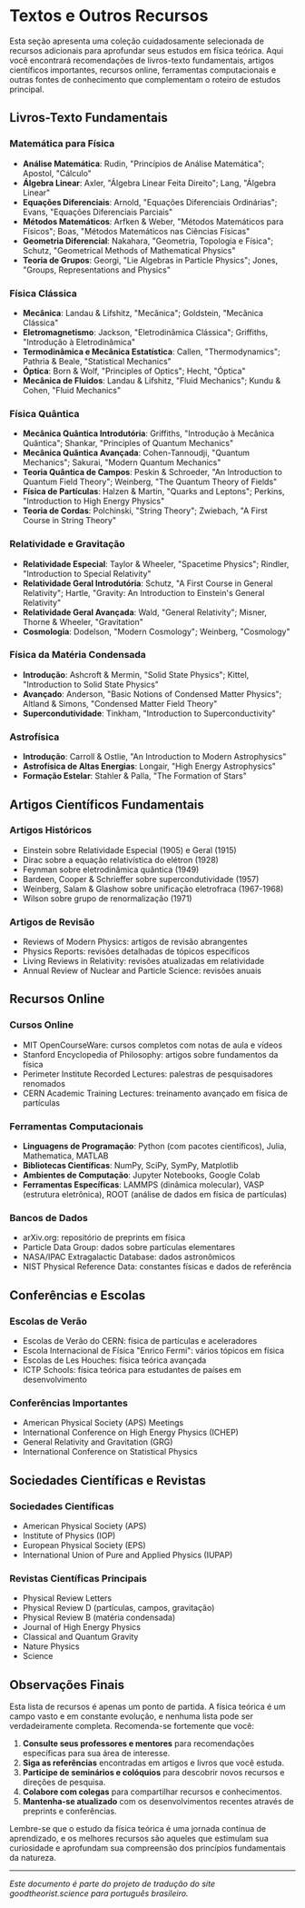 # Textos e Outros Recursos

Esta seção apresenta uma coleção cuidadosamente selecionada de recursos adicionais para aprofundar seus estudos em física teórica. Aqui você encontrará recomendações de livros-texto fundamentais, artigos científicos importantes, recursos online, ferramentas computacionais e outras fontes de conhecimento que complementam o roteiro de estudos principal.

## Livros-Texto Fundamentais

### Matemática para Física
- **Análise Matemática**: Rudin, "Princípios de Análise Matemática"; Apostol, "Cálculo"
- **Álgebra Linear**: Axler, "Álgebra Linear Feita Direito"; Lang, "Álgebra Linear"
- **Equações Diferenciais**: Arnold, "Equações Diferenciais Ordinárias"; Evans, "Equações Diferenciais Parciais"
- **Métodos Matemáticos**: Arfken & Weber, "Métodos Matemáticos para Físicos"; Boas, "Métodos Matemáticos nas Ciências Físicas"
- **Geometria Diferencial**: Nakahara, "Geometria, Topologia e Física"; Schutz, "Geometrical Methods of Mathematical Physics"
- **Teoria de Grupos**: Georgi, "Lie Algebras in Particle Physics"; Jones, "Groups, Representations and Physics"

### Física Clássica
- **Mecânica**: Landau & Lifshitz, "Mecânica"; Goldstein, "Mecânica Clássica"
- **Eletromagnetismo**: Jackson, "Eletrodinâmica Clássica"; Griffiths, "Introdução à Eletrodinâmica"
- **Termodinâmica e Mecânica Estatística**: Callen, "Thermodynamics"; Pathria & Beale, "Statistical Mechanics"
- **Óptica**: Born & Wolf, "Principles of Optics"; Hecht, "Óptica"
- **Mecânica de Fluidos**: Landau & Lifshitz, "Fluid Mechanics"; Kundu & Cohen, "Fluid Mechanics"

### Física Quântica
- **Mecânica Quântica Introdutória**: Griffiths, "Introdução à Mecânica Quântica"; Shankar, "Principles of Quantum Mechanics"
- **Mecânica Quântica Avançada**: Cohen-Tannoudji, "Quantum Mechanics"; Sakurai, "Modern Quantum Mechanics"
- **Teoria Quântica de Campos**: Peskin & Schroeder, "An Introduction to Quantum Field Theory"; Weinberg, "The Quantum Theory of Fields"
- **Física de Partículas**: Halzen & Martin, "Quarks and Leptons"; Perkins, "Introduction to High Energy Physics"
- **Teoria de Cordas**: Polchinski, "String Theory"; Zwiebach, "A First Course in String Theory"

### Relatividade e Gravitação
- **Relatividade Especial**: Taylor & Wheeler, "Spacetime Physics"; Rindler, "Introduction to Special Relativity"
- **Relatividade Geral Introdutória**: Schutz, "A First Course in General Relativity"; Hartle, "Gravity: An Introduction to Einstein's General Relativity"
- **Relatividade Geral Avançada**: Wald, "General Relativity"; Misner, Thorne & Wheeler, "Gravitation"
- **Cosmologia**: Dodelson, "Modern Cosmology"; Weinberg, "Cosmology"

### Física da Matéria Condensada
- **Introdução**: Ashcroft & Mermin, "Solid State Physics"; Kittel, "Introduction to Solid State Physics"
- **Avançado**: Anderson, "Basic Notions of Condensed Matter Physics"; Altland & Simons, "Condensed Matter Field Theory"
- **Supercondutividade**: Tinkham, "Introduction to Superconductivity"

### Astrofísica
- **Introdução**: Carroll & Ostlie, "An Introduction to Modern Astrophysics"
- **Astrofísica de Altas Energias**: Longair, "High Energy Astrophysics"
- **Formação Estelar**: Stahler & Palla, "The Formation of Stars"

## Artigos Científicos Fundamentais

### Artigos Históricos
- Einstein sobre Relatividade Especial (1905) e Geral (1915)
- Dirac sobre a equação relativística do elétron (1928)
- Feynman sobre eletrodinâmica quântica (1949)
- Bardeen, Cooper & Schrieffer sobre supercondutividade (1957)
- Weinberg, Salam & Glashow sobre unificação eletrofraca (1967-1968)
- Wilson sobre grupo de renormalização (1971)

### Artigos de Revisão
- Reviews of Modern Physics: artigos de revisão abrangentes
- Physics Reports: revisões detalhadas de tópicos específicos
- Living Reviews in Relativity: revisões atualizadas em relatividade
- Annual Review of Nuclear and Particle Science: revisões anuais

## Recursos Online

### Cursos Online
- MIT OpenCourseWare: cursos completos com notas de aula e vídeos
- Stanford Encyclopedia of Philosophy: artigos sobre fundamentos da física
- Perimeter Institute Recorded Lectures: palestras de pesquisadores renomados
- CERN Academic Training Lectures: treinamento avançado em física de partículas

### Ferramentas Computacionais
- **Linguagens de Programação**: Python (com pacotes científicos), Julia, Mathematica, MATLAB
- **Bibliotecas Científicas**: NumPy, SciPy, SymPy, Matplotlib
- **Ambientes de Computação**: Jupyter Notebooks, Google Colab
- **Ferramentas Específicas**: LAMMPS (dinâmica molecular), VASP (estrutura eletrônica), ROOT (análise de dados em física de partículas)

### Bancos de Dados
- arXiv.org: repositório de preprints em física
- Particle Data Group: dados sobre partículas elementares
- NASA/IPAC Extragalactic Database: dados astronômicos
- NIST Physical Reference Data: constantes físicas e dados de referência

## Conferências e Escolas

### Escolas de Verão
- Escolas de Verão do CERN: física de partículas e aceleradores
- Escola Internacional de Física "Enrico Fermi": vários tópicos em física
- Escolas de Les Houches: física teórica avançada
- ICTP Schools: física teórica para estudantes de países em desenvolvimento

### Conferências Importantes
- American Physical Society (APS) Meetings
- International Conference on High Energy Physics (ICHEP)
- General Relativity and Gravitation (GRG)
- International Conference on Statistical Physics

## Sociedades Científicas e Revistas

### Sociedades Científicas
- American Physical Society (APS)
- Institute of Physics (IOP)
- European Physical Society (EPS)
- International Union of Pure and Applied Physics (IUPAP)

### Revistas Científicas Principais
- Physical Review Letters
- Physical Review D (partículas, campos, gravitação)
- Physical Review B (matéria condensada)
- Journal of High Energy Physics
- Classical and Quantum Gravity
- Nature Physics
- Science

## Observações Finais

Esta lista de recursos é apenas um ponto de partida. A física teórica é um campo vasto e em constante evolução, e nenhuma lista pode ser verdadeiramente completa. Recomenda-se fortemente que você:

1. **Consulte seus professores e mentores** para recomendações específicas para sua área de interesse.
2. **Siga as referências** encontradas em artigos e livros que você estuda.
3. **Participe de seminários e colóquios** para descobrir novos recursos e direções de pesquisa.
4. **Colabore com colegas** para compartilhar recursos e conhecimentos.
5. **Mantenha-se atualizado** com os desenvolvimentos recentes através de preprints e conferências.

Lembre-se que o estudo da física teórica é uma jornada contínua de aprendizado, e os melhores recursos são aqueles que estimulam sua curiosidade e aprofundam sua compreensão dos princípios fundamentais da natureza.

---

*Este documento é parte do projeto de tradução do site goodtheorist.science para português brasileiro.* 